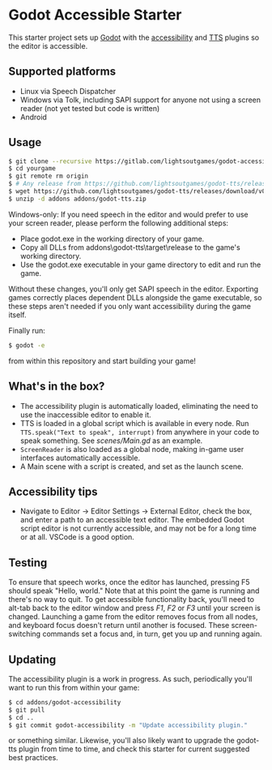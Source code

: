 # Godot Accessible Starter

This starter project sets up [Godot](https://godotengine.org) with the [accessibility](https://gitlab.com/lightsoutgames/godot-accessibility) and [TTS](https://gitlab.com/lightsoutgames/godot-tts) plugins so the editor is accessible.

## Supported platforms

 * Linux via Speech Dispatcher
 * Windows via Tolk, including SAPI support for anyone not using a screen reader (not yet tested but code is written)
 * Android

## Usage

```bash
$ git clone --recursive https://gitlab.com/lightsoutgames/godot-accessible-starter yourgame
$ cd yourgame
$ git remote rm origin
$ # Any release from https://github.com/lightsoutgames/godot-tts/releases/ should do.
$ wget https://github.com/lightsoutgames/godot-tts/releases/download/v0.3.1/godot-tts.zip -O addons/godot-tts.zip
$ unzip -d addons addons/godot-tts.zip
```
Windows-only: If you need speech in the editor and would prefer to use your screen reader, please perform the following additional steps:

 * Place godot.exe in the working directory of your game.
 * Copy all DLLs from addons\godot-tts\target\release to the game's working directory.
 * Use the godot.exe executable in your game directory to edit and run the game.

Without these changes, you'll only get SAPI speech in the editor. Exporting games correctly places dependent DLLs alongside the game executable, so these steps aren't needed if you only want accessibility during the game itself.

Finally run:

```bash
$ godot -e
```

from within this repository and start building your game!

## What's in the box?

 * The accessibility plugin is automatically loaded, eliminating the need to use the inaccessible editor to enable it.
 * TTS is loaded in a global script which is available in every node. Run `TTS.speak("Text to speak", interrupt)` from anywhere in your code to speak something. See _scenes/Main.gd_ as an example.
 * `ScreenReader` is also loaded as a global node, making in-game user interfaces automatically accessible.
 * A Main scene with a script is created, and set as the launch scene.

## Accessibility tips

 * Navigate to Editor -> Editor Settings -> External Editor, check the box, and enter a path to an accessible text editor. The embedded Godot script editor is not currently accessible, and may not be for a long time or at all. VSCode is a good option.

## Testing

To ensure that speech works, once the editor has launched, pressing F5 should speak "Hello, world." Note that at this point the game is running and there's no way to quit. To get accessible functionality back, you'll need to alt-tab back to the editor window and press _F1_, _F2_ or _F3_ until your screen is changed. Launching a game from the editor removes focus from all nodes, and keyboard focus doesn't return until another is focused. These screen-switching commands set a focus and, in turn, get you up and running again.

## Updating

The accessibility plugin is a work in progress. As such, periodically you'll want to run this from within your game:

```bash
$ cd addons/godot-accessibility
$ git pull
$ cd ..
$ git commit godot-accessibility -m "Update accessibility plugin."
```

or something similar. Likewise, you'll also likely want to upgrade the godot-tts plugin from time to time, and check this starter for current suggested best practices.
